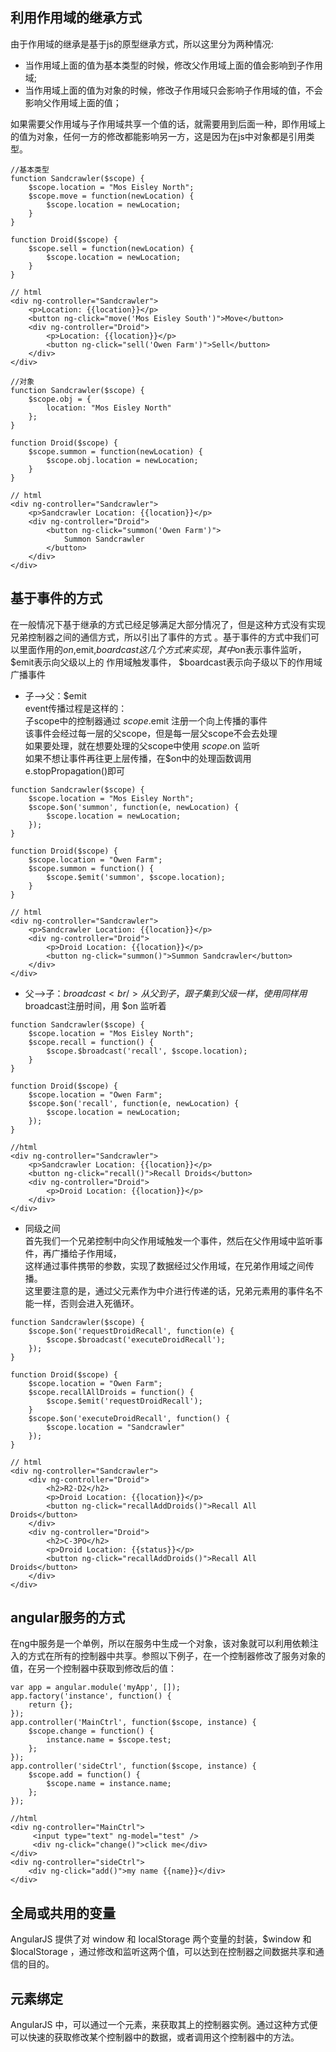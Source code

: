 ## 利用作用域的继承方式
由于作用域的继承是基于js的原型继承方式，所以这里分为两种情况:
+ 当作用域上面的值为基本类型的时候，修改父作用域上面的值会影响到子作用域;
+ 当作用域上面的值为对象的时候，修改子作用域只会影响子作用域的值，不会影响父作用域上面的值；

如果需要父作用域与子作用域共享一个值的话，就需要用到后面一种，即作用域上的值为对象，任何一方的修改都能影响另一方，这是因为在js中对象都是引用类型。
<pre><code>//基本类型
function Sandcrawler($scope) {
	$scope.location = "Mos Eisley North";
	$scope.move = function(newLocation) {
		$scope.location = newLocation;
	}
}

function Droid($scope) {
	$scope.sell = function(newLocation) {
		$scope.location = newLocation;
	}
}

// html
&lt;div ng-controller="Sandcrawler"&gt;
    &lt;p&gt;Location: {{location}}&lt;/p&gt;
    &lt;button ng-click="move('Mos Eisley South')"&gt;Move&lt;/button&gt;
    &lt;div ng-controller="Droid"&gt;
        &lt;p&gt;Location: {{location}}&lt;/p&gt;
        &lt;button ng-click="sell('Owen Farm')"&gt;Sell&lt;/button&gt;
    &lt;/div&gt;
&lt;/div&gt;

//对象
function Sandcrawler($scope) {
	$scope.obj = {
		location: "Mos Eisley North"
	};
}

function Droid($scope) {
	$scope.summon = function(newLocation) {
		$scope.obj.location = newLocation;
	}
}

// html
&lt;div ng-controller="Sandcrawler"&gt;
    &lt;p&gt;Sandcrawler Location: {{location}}&lt;/p&gt;
    &lt;div ng-controller="Droid"&gt;
        &lt;button ng-click="summon('Owen Farm')"&gt;
            Summon Sandcrawler
        &lt;/button&gt;
    &lt;/div&gt;
&lt;/div&gt;</code></pre>

## 基于事件的方式
在一般情况下基于继承的方式已经足够满足大部分情况了，但是这种方式没有实现兄弟控制器之间的通信方式，所以引出了事件的方式
。基于事件的方式中我们可以里面作用的$on,$emit,$boardcast这几个方式来实现，其中$on表示事件监听，$emit表示向父级以上的
作用域触发事件， $boardcast表示向子级以下的作用域广播事件
+ 子–>父：$emit<br/>
event传播过程是这样的：<br/>
子scope中的控制器通过 $scope.$emit 注册一个向上传播的事件<br/>
该事件会经过每一层的父scope，但是每一层父scope不会去处理<br/>
如果要处理，就在想要处理的父scope中使用 $scope.$on 监听<br/>
如果不想让事件再往更上层传播，在$on中的处理函数调用e.stopPropagation()即可
<pre><code>function Sandcrawler($scope) {
	$scope.location = "Mos Eisley North";
	$scope.$on('summon', function(e, newLocation) {
		$scope.location = newLocation;
	});
}

function Droid($scope) {
	$scope.location = "Owen Farm";
	$scope.summon = function() {
		$scope.$emit('summon', $scope.location);
	}
}

// html
&lt;div ng-controller="Sandcrawler"&gt;
    &lt;p&gt;Sandcrawler Location: {{location}}&lt;/p&gt;
    &lt;div ng-controller="Droid"&gt;
        &lt;p&gt;Droid Location: {{location}}&lt;/p&gt;
        &lt;button ng-click="summon()"&gt;Summon Sandcrawler&lt;/button&gt;
    &lt;/div&gt;
&lt;/div&gt;</code></pre>
+ 父–>子：$broadcast<br/>
从父到子，跟子集到父级一样，使用同样用$broadcast注册时间，用 $on 监听着
<pre><code>function Sandcrawler($scope) {
	$scope.location = "Mos Eisley North";
	$scope.recall = function() {
		$scope.$broadcast('recall', $scope.location);
	}
}

function Droid($scope) {
	$scope.location = "Owen Farm";
	$scope.$on('recall', function(e, newLocation) {
		$scope.location = newLocation;
	});
}

//html
&lt;div ng-controller="Sandcrawler"&gt;
    &lt;p&gt;Sandcrawler Location: {{location}}&lt;/p&gt;
    &lt;button ng-click="recall()"&gt;Recall Droids&lt;/button&gt;
    &lt;div ng-controller="Droid"&gt;
        &lt;p&gt;Droid Location: {{location}}&lt;/p&gt;
    &lt;/div&gt;
&lt;/div&gt;</code></pre>
+ 同级之间<br/>
首先我们一个兄弟控制中向父作用域触发一个事件，然后在父作用域中监听事件，再广播给子作用域，<br/>
这样通过事件携带的参数，实现了数据经过父作用域，在兄弟作用域之间传播。<br/>
这里要注意的是，通过父元素作为中介进行传递的话，兄弟元素用的事件名不能一样，否则会进入死循环。<br/>
<pre><code>function Sandcrawler($scope) {
	$scope.$on('requestDroidRecall', function(e) {
		$scope.$broadcast('executeDroidRecall');
	});
}

function Droid($scope) {
	$scope.location = "Owen Farm";
	$scope.recallAllDroids = function() {
		$scope.$emit('requestDroidRecall');
	}
	$scope.$on('executeDroidRecall', function() {
		$scope.location = "Sandcrawler"
	});
}

// html
&lt;div ng-controller="Sandcrawler"&gt;
    &lt;div ng-controller="Droid"&gt;
        &lt;h2&gt;R2-D2&lt;/h2&gt;
        &lt;p&gt;Droid Location: {{location}}&lt;/p&gt;
        &lt;button ng-click="recallAddDroids()"&gt;Recall All Droids&lt;/button&gt;
    &lt;/div&gt;
    &lt;div ng-controller="Droid"&gt;
        &lt;h2&gt;C-3PO&lt;/h2&gt;
        &lt;p&gt;Droid Location: {{status}}&lt;/p&gt;
        &lt;button ng-click="recallAddDroids()"&gt;Recall All Droids&lt;/button&gt;
    &lt;/div&gt;
&lt;/div&gt;</code></pre>

## angular服务的方式
在ng中服务是一个单例，所以在服务中生成一个对象，该对象就可以利用依赖注入的方式在所有的控制器中共享。参照以下例子，在一个控制器修改了服务对象的值，在另一个控制器中获取到修改后的值：
<pre><code>var app = angular.module('myApp', []);
app.factory('instance', function() {
	return {};
});
app.controller('MainCtrl', function($scope, instance) {
	$scope.change = function() {
		instance.name = $scope.test;
	};
});
app.controller('sideCtrl', function($scope, instance) {
	$scope.add = function() {
		$scope.name = instance.name;
	};
});

//html
&lt;div ng-controller="MainCtrl"&gt;
     &lt;input type="text" ng-model="test" /&gt;
     &lt;div ng-click="change()"&gt;click me&lt;/div&gt;
&lt;/div&gt;
&lt;div ng-controller="sideCtrl"&gt;
    &lt;div ng-click="add()"&gt;my name {{name}}&lt;/div&gt;
&lt;/div&gt;</code></pre>

## 全局或共用的变量
AngularJS 提供了对 window 和 localStorage 两个变量的封装，$window 和 $localStorage ，通过修改和监听这两个值，可以达到在控制器之间数据共享和通信的目的。

## 元素绑定
AngularJS 中，可以通过一个元素，来获取其上的控制器实例。通过这种方式便可以快速的获取修改某个控制器中的数据，或者调用这个控制器中的方法。
